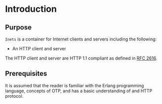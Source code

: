 <!--
%CopyrightBegin%

SPDX-License-Identifier: Apache-2.0

Copyright Ericsson AB 2023-2025. All Rights Reserved.

Licensed under the Apache License, Version 2.0 (the "License");
you may not use this file except in compliance with the License.
You may obtain a copy of the License at

    http://www.apache.org/licenses/LICENSE-2.0

Unless required by applicable law or agreed to in writing, software
distributed under the License is distributed on an "AS IS" BASIS,
WITHOUT WARRANTIES OR CONDITIONS OF ANY KIND, either express or implied.
See the License for the specific language governing permissions and
limitations under the License.

%CopyrightEnd%
-->
# Introduction

## Purpose

`Inets` is a container for Internet clients and servers including the following:

- An HTTP client and server

The HTTP client and server are HTTP 1.1 compliant as defined in
[RFC 2616](http://www.ietf.org/rfc/rfc2616.txt).

## Prerequisites

It is assumed that the reader is familiar with the Erlang programming language,
concepts of OTP, and has a basic understanding of and HTTP protocol.
